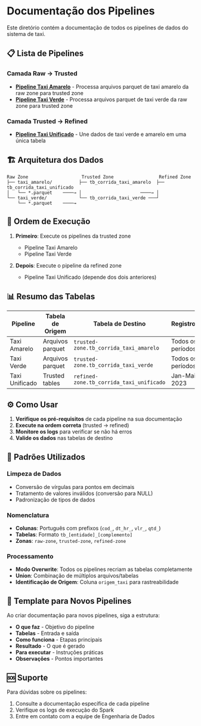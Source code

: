 # Documentação dos Pipelines

Este diretório contém a documentação de todos os pipelines de dados do sistema de taxi.

## 📋 Lista de Pipelines

### Camada Raw → Trusted
- **[Pipeline Taxi Amarelo](taxi-amarelo-trusted.md)** - Processa arquivos parquet de taxi amarelo da raw zone para trusted zone
- **[Pipeline Taxi Verde](taxi-verde-trusted.md)** - Processa arquivos parquet de taxi verde da raw zone para trusted zone

### Camada Trusted → Refined  
- **[Pipeline Taxi Unificado](taxi-unificado-refined.md)** - Une dados de taxi verde e amarelo em uma única tabela

## 🏗️ Arquitetura dos Dados

```
Raw Zone                    Trusted Zone                 Refined Zone
├── taxi_amarelo/          ├── tb_corrida_taxi_amarelo  ├── tb_corrida_taxi_unificado
│   └── *.parquet    ────→ │                      ────→ │
└── taxi_verde/            └── tb_corrida_taxi_verde ───┘
    └── *.parquet    ────→
```

## 🔄 Ordem de Execução

1. **Primeiro**: Execute os pipelines da trusted zone
   - Pipeline Taxi Amarelo
   - Pipeline Taxi Verde

2. **Depois**: Execute o pipeline da refined zone
   - Pipeline Taxi Unificado (depende dos dois anteriores)

## 📊 Resumo das Tabelas

| Pipeline | Tabela de Origem | Tabela de Destino | Registros |
|----------|------------------|-------------------|-----------|
| Taxi Amarelo | Arquivos parquet | `trusted-zone.tb_corrida_taxi_amarelo` | Todos os períodos |
| Taxi Verde | Arquivos parquet | `trusted-zone.tb_corrida_taxi_verde` | Todos os períodos |
| Taxi Unificado | Trusted tables | `refined-zone.tb_corrida_taxi_unificado` | Jan-Mai 2023 |

## ⚙️ Como Usar

1. **Verifique os pré-requisitos** de cada pipeline na sua documentação
2. **Execute na ordem correta** (trusted → refined)
3. **Monitore os logs** para verificar se não há erros
4. **Valide os dados** nas tabelas de destino

## 🔧 Padrões Utilizados

### Limpeza de Dados
- Conversão de vírgulas para pontos em decimais
- Tratamento de valores inválidos (conversão para NULL)
- Padronização de tipos de dados

### Nomenclatura
- **Colunas**: Português com prefixos (`cod_`, `dt_hr_`, `vlr_`, `qtd_`)
- **Tabelas**: Formato `tb_[entidade]_[complemento]`
- **Zonas**: `raw-zone`, `trusted-zone`, `refined-zone`

### Processamento
- **Modo Overwrite**: Todos os pipelines recriam as tabelas completamente
- **Union**: Combinação de múltiplos arquivos/tabelas
- **Identificação de Origem**: Coluna `origem_taxi` para rastreabilidade

## 📝 Template para Novos Pipelines

Ao criar documentação para novos pipelines, siga a estrutura:
- **O que faz** - Objetivo do pipeline
- **Tabelas** - Entrada e saída
- **Como funciona** - Etapas principais
- **Resultado** - O que é gerado
- **Para executar** - Instruções práticas
- **Observações** - Pontos importantes

## 🆘 Suporte

Para dúvidas sobre os pipelines:
1. Consulte a documentação específica de cada pipeline
2. Verifique os logs de execução do Spark
3. Entre em contato com a equipe de Engenharia de Dados